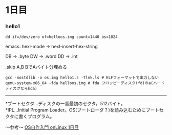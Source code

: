 # 1日目

### hello1
```
dd if=/dev/zero of=helloos.img count=1440 bs=1024
```
emacs: hexl-mode -> hexl-insert-hex-string

DB -> .byte
DW -> .word
DD -> .int

.skip A,B BでAバイト分埋める

```
gcc -nostdlib -o os.img hello1.s -Tlnk.ls # ELFフォーマットで出力しない
qemu-system-x86_64 -fda helloos.img # fda フロッピーディスク(fd)のa(ハードディスクならhda)
```

-------------
*ブートセクタ…ディスクの一番最初のセクタ。512バイト。  
*IPL…Initial Program Loader。OS(ブートローダ？)を読み込むためにブートセクタに書くプログラム。


〜参考〜
[OS自作入門 onLinux 1日目](http://cyberbird.indiesj.com/x86%E3%80%80os%E8%87%AA%E4%BD%9C%E5%85%A5%E9%96%80/os%E8%87%AA%E4%BD%9C%E5%85%A5%E9%96%80%20onlinux%201%E6%97%A5%E7%9B%AE)
